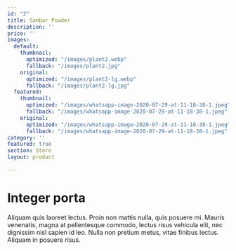 ```yaml
---
id: "2"
title: Sambar Powder
description: ''
price: ''
images:
  default:
    thumbnail:
      optimized: "/images/plant2.webp"
      fallback: "/images/plant2.jpg"
    original:
      optimized: "/images/plant2-lg.webp"
      fallback: "/images/plant2-lg.jpg"
  featured:
    thumbnail:
      optimized: "/images/whatsapp-image-2020-07-29-at-11-18-38-1.jpeg"
      fallback: "/images/whatsapp-image-2020-07-29-at-11-18-38-1.jpeg"
    original:
      optimized: "/images/whatsapp-image-2020-07-29-at-11-18-38-1.jpeg"
      fallback: "/images/whatsapp-image-2020-07-29-at-11-18-38-1.jpeg"
category: ''
featured: true
section: Store
layout: product

---
```

# Integer porta

Aliquam quis laoreet lectus. Proin non mattis nulla, quis posuere mi. Mauris venenatis, magna at pellentesque commodo, lectus risus vehicula elit, nec dignissim nisl sapien id leo. Nulla non pretium metus, vitae finibus lectus. Aliquam in posuere risus.